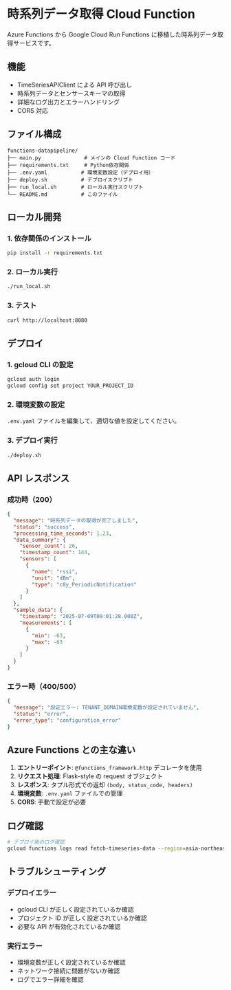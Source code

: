 # 時系列データ取得 Cloud Function

Azure Functions から Google Cloud Run Functions に移植した時系列データ取得サービスです。

## 機能

- TimeSeriesAPIClient による API 呼び出し
- 時系列データとセンサースキーマの取得
- 詳細なログ出力とエラーハンドリング
- CORS 対応

## ファイル構成

```
functions-datapipeline/
├── main.py              # メインの Cloud Function コード
├── requirements.txt     # Python依存関係
├── .env.yaml           # 環境変数設定（デプロイ用）
├── deploy.sh           # デプロイスクリプト
├── run_local.sh        # ローカル実行スクリプト
└── README.md           # このファイル
```

## ローカル開発

### 1. 依存関係のインストール

```bash
pip install -r requirements.txt
```

### 2. ローカル実行

```bash
./run_local.sh
```

### 3. テスト

```bash
curl http://localhost:8080
```

## デプロイ

### 1. gcloud CLI の設定

```bash
gcloud auth login
gcloud config set project YOUR_PROJECT_ID
```

### 2. 環境変数の設定

`.env.yaml` ファイルを編集して、適切な値を設定してください。

### 3. デプロイ実行

```bash
./deploy.sh
```

## API レスポンス

### 成功時（200）

```json
{
  "message": "時系列データの取得が完了しました",
  "status": "success",
  "processing_time_seconds": 1.23,
  "data_summary": {
    "sensor_count": 26,
    "timestamp_count": 144,
    "sensors": [
      {
        "name": "rssi",
        "unit": "dBm",
        "type": "c8y_PeriodicNotification"
      }
    ]
  },
  "sample_data": {
    "timestamp": "2025-07-09T09:01:28.000Z",
    "measurements": [
      {
        "min": -63,
        "max": -63
      }
    ]
  }
}
```

### エラー時（400/500）

```json
{
  "message": "設定エラー: TENANT_DOMAIN環境変数が設定されていません",
  "status": "error",
  "error_type": "configuration_error"
}
```

## Azure Functions との主な違い

1. **エントリーポイント**: `@functions_framework.http` デコレータを使用
2. **リクエスト処理**: Flask-style の request オブジェクト
3. **レスポンス**: タプル形式での返却 `(body, status_code, headers)`
4. **環境変数**: `.env.yaml` ファイルでの管理
5. **CORS**: 手動で設定が必要

## ログ確認

```bash
# デプロイ後のログ確認
gcloud functions logs read fetch-timeseries-data --region=asia-northeast1
```

## トラブルシューティング

### デプロイエラー

- gcloud CLI が正しく設定されているか確認
- プロジェクト ID が正しく設定されているか確認
- 必要な API が有効化されているか確認

### 実行エラー

- 環境変数が正しく設定されているか確認
- ネットワーク接続に問題がないか確認
- ログでエラー詳細を確認

